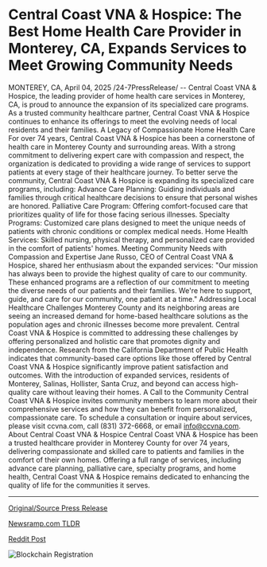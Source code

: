 # Central Coast VNA & Hospice: The Best Home Health Care Provider in Monterey, CA, Expands Services to Meet Growing Community Needs

MONTEREY, CA, April 04, 2025 /24-7PressRelease/ -- Central Coast VNA & Hospice, the leading provider of home health care services in Monterey, CA, is proud to announce the expansion of its specialized care programs. As a trusted community healthcare partner, Central Coast VNA & Hospice continues to enhance its offerings to meet the evolving needs of local residents and their families.  A Legacy of Compassionate Home Health Care  For over 74 years, Central Coast VNA & Hospice has been a cornerstone of health care in Monterey County and surrounding areas. With a strong commitment to delivering expert care with compassion and respect, the organization is dedicated to providing a wide range of services to support patients at every stage of their healthcare journey.  To better serve the community, Central Coast VNA & Hospice is expanding its specialized care programs, including:  Advance Care Planning: Guiding individuals and families through critical healthcare decisions to ensure that personal wishes are honored.  Palliative Care Program: Offering comfort-focused care that prioritizes quality of life for those facing serious illnesses.  Specialty Programs: Customized care plans designed to meet the unique needs of patients with chronic conditions or complex medical needs.  Home Health Services: Skilled nursing, physical therapy, and personalized care provided in the comfort of patients' homes.  Meeting Community Needs with Compassion and Expertise  Jane Russo, CEO of Central Coast VNA & Hospice, shared her enthusiasm about the expanded services: "Our mission has always been to provide the highest quality of care to our community. These enhanced programs are a reflection of our commitment to meeting the diverse needs of our patients and their families. We're here to support, guide, and care for our community, one patient at a time."  Addressing Local Healthcare Challenges  Monterey County and its neighboring areas are seeing an increased demand for home-based healthcare solutions as the population ages and chronic illnesses become more prevalent. Central Coast VNA & Hospice is committed to addressing these challenges by offering personalized and holistic care that promotes dignity and independence.  Research from the California Department of Public Health indicates that community-based care options like those offered by Central Coast VNA & Hospice significantly improve patient satisfaction and outcomes. With the introduction of expanded services, residents of Monterey, Salinas, Hollister, Santa Cruz, and beyond can access high-quality care without leaving their homes.  A Call to the Community Central Coast VNA & Hospice invites community members to learn more about their comprehensive services and how they can benefit from personalized, compassionate care. To schedule a consultation or inquire about services, please visit ccvna.com, call (831) 372-6668, or email info@ccvna.com.  About Central Coast VNA & Hospice Central Coast VNA & Hospice has been a trusted healthcare provider in Monterey County for over 74 years, delivering compassionate and skilled care to patients and families in the comfort of their own homes. Offering a full range of services, including advance care planning, palliative care, specialty programs, and home health, Central Coast VNA & Hospice remains dedicated to enhancing the quality of life for the communities it serves. 

---

[Original/Source Press Release](https://www.24-7pressrelease.com/press-release/521444/central-coast-vna-hospice-the-best-home-health-care-provider-in-monterey-ca-expands-services-to-meet-growing-community-needs)
                    

[Newsramp.com TLDR](https://newsramp.com/curated-news/central-coast-vna-hospice-expands-specialized-care-programs-in-monterey-ca/e302e81f2c398596062509739d59cb79) 

 



[Reddit Post](https://www.reddit.com/r/HealthCareNewsInfo/comments/1jr64yp/central_coast_vna_hospice_expands_specialized/) 



![Blockchain Registration](https://cdn.newsramp.app/24-7PressRelease/qrcode/254/4/dunehdvf.webp)